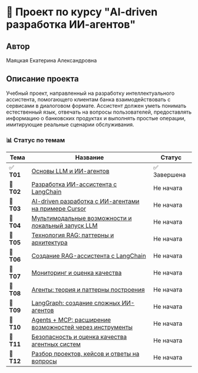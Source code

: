 # 🤖 Проект по курсу "AI-driven разработка ИИ-агентов"

## Автор

Маяцкая Екатерина Александровна

## Описание проекта

Учебный проект, направленный на разработку интеллектуального ассистента, помогающего клиентам банка взаимодействовать с сервисами в диалоговом формате. Ассистент должен уметь понимать естественный язык, отвечать на вопросы пользователей, предоставлять информацию о банковских продуктах и выполнять простые операции, имитирующие реальные сценарии обслуживания.


### 📊 Статус по темам

| Тема       | Название                                                                           | Статус      |
| ---------- | ---------------------------------------------------------------------------------- | ----------- |
| ✅ **Т01**  | [Основы LLM и ИИ-агентов](01-llm-agents-basics/README.md)                          | ✅ Завершена |
| 🔲 **Т02** | [Разработка ИИ-ассистента с LangChain](02-langchain/README.md)                     | Не начата |
| 🔲 **Т03** | [AI-driven разработка с ИИ-агентами на примере Cursor](03-aidd/README.md)          | Не начата   |
| 🔲 **Т04** | [Мультимодальные возможности и локальный запуск LLM](04-multimodal/README.md)      | Не начата   |
| 🔲 **Т05** | [Технология RAG: паттерны и архитектура](05-rag-patterns/README.md)                | Не начата   |
| 🔲 **Т06** | [Создание RAG-ассистента с LangChain](06-rag-langchain/README.md)                  | Не начата   |
| 🔲 **Т07** | [Мониторинг и оценка качества](07-monitoring-quality/README.md)                    | Не начата   |
| 🔲 **Т08** | [Агенты: теория и паттерны построения](08-agents-theory/README.md)                 | Не начата   |
| 🔲 **Т09** | [LangGraph: создание сложных ИИ-агентов](09-langgraph/README.md)                   | Не начата   |
| 🔲 **Т10** | [Agents + MCP: расширение возможностей через инструменты](10-agents-mcp/README.md) | Не начата   |
| 🔲 **Т11** | [Безопасность и оценка качества агентных систем](11-security-quality/README.md)    | Не начата   |
| 🔲 **Т12** | [Разбор проектов, кейсов и ответы на вопросы](12-final-projects/README.md)         | Не начата   |


